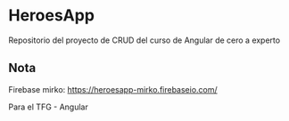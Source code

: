 # HeroesApp

Repositorio del proyecto de CRUD del curso de Angular de cero a experto


## Nota

Firebase mirko:
https://heroesapp-mirko.firebaseio.com/

Para el TFG - Angular
